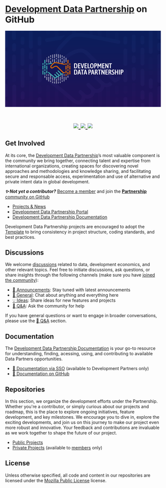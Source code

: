 # [Development Data Partnership](https://datapartnership.org) on GitHub

<p align="center">
  <img src="images/development-data-partnership-banner.gif" />
</p>

<h1 align="center">
  <a href="https://github.com/datapartnership" target="_blank"><img src="https://img.shields.io/badge/github%20-%23121011.svg?&style=for-the-badge&logo=github&logoColor=white">
</a>
<a href="https://devdatapship.slack.com/join/signup" target="_blank"><img src="https://img.shields.io/badge/Slack-4A154B?style=for-the-badge&logo=slack&logoColor=white">
</a>
<a href="https://www.linkedin.com/company/development-data-partnership" target="_blank"><img src="https://img.shields.io/badge/LinkedIn-0077B5?style=for-the-badge&logo=linkedin&logoColor=white">
</a>
</h1>

## Get Involved

At its core, the [Development Data Partnership](https://datapartnership.org)’s most valuable component is the community we bring together, connecting talent and expertise from international organizations, creating spaces for discovering novel approaches and methodologies and knowledge sharing, and facilitating secure and responsable access, experimentation and use of alternative and private intent data in global development.

***✨ Not yet a contributor?*** [Become a member](https://datapartnership.org/join) and join the [**Partnership** community on GitHub](https://github.com/datapartnership)

- [Projects & News](https://datapartnership.org/updates)
- [Development Data Partnership Portal](https://portal.datapartnership.org)
- [Development Data Partnership Documentation](https://docs.datapartnership.org)

Development Data Partnership projects are encouraged to adopt the [Template](https://worldbank.github.io/template) to bring consistency in project structure, coding standards, and best practices. 

## Discussions 

We welcome [discussions](https://github.com/orgs/datapartnership/discussions) related to data, development economics, and other relevant topics. Feel free to initiate discussions, ask questions, or share insights through the following channels (make sure you have [joined the community](https://datapartnership.org/join)):

- [📣 Announcements](https://github.com/orgs/datapartnership/discussions/categories/announcements): Stay tuned with latest announcements
- [💬 General](https://github.com/orgs/datapartnership/discussions/categories/general): Chat about anything and everything here
- [💡 Ideas](https://github.com/orgs/datapartnership/discussions/categories/ideas): Share ideas for new features and projects
- [🙏 Q&A](https://github.com/orgs/datapartnership/discussions/categories/q-a): Ask the community for help

If you have general questions or want to engage in broader conversations, please use the [🙏 Q&A](https://github.com/orgs/datapartnership/discussions/categories/q-a) section. 

## Documentation

The [Development Data Partnership Documentation](https://docs.datapartnership.org) is your go-to resource for understanding, finding, acessing, using, and contributing to available Data Partners opportunities. 

- [📕 Documentation via SSO](https://docs.datapartnership.org) (available to Development Partners only)
- [📗 Documentation on GitHub](https://github.com/orgs/datapartnership/repositories?type=private&q=docs)

## Repositories

In this section, we organize the development efforts under the Partnership. Whether you're a contributor, or simply curious about our projects and roadmap, this is the place to explore ongoing initiatives, feature development, and key milestones. We encourage you to dive in, explore the exciting developments, and join us on this journey to make our project even more robust and innovative. Your feedback and contributions are invaluable as we work together to shape the future of our project. 

- [Public Projects](https://github.com/orgs/datapartnership/repositories?type=public)
- [Private Projects](https://github.com/orgs/datapartnership/repositories?type=private) (available to [members](https://datapartnership.org/join) only)
  
## License

Unless otherwise specified, all code and content in our repositories are licensed under the [Mozilla Public License](https://www.mozilla.org/en-US/MPL) license.
